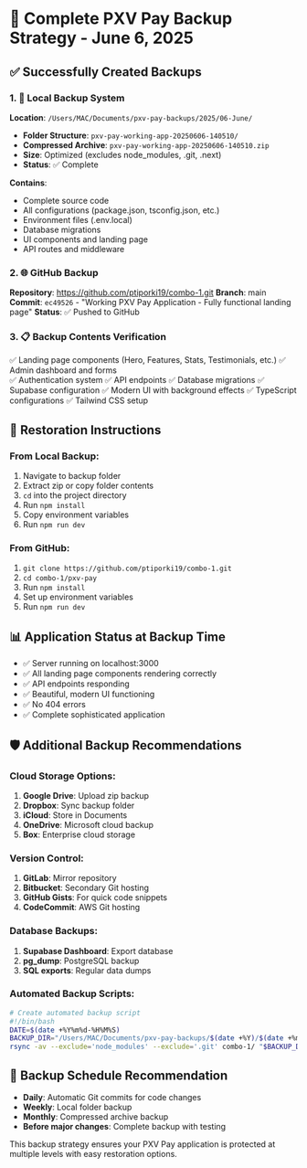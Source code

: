# 🔐 Complete PXV Pay Backup Strategy - June 6, 2025

## ✅ Successfully Created Backups

### 1. 📁 Local Backup System
**Location**: `/Users/MAC/Documents/pxv-pay-backups/2025/06-June/`

- **Folder Structure**: `pxv-pay-working-app-20250606-140510/`
- **Compressed Archive**: `pxv-pay-working-app-20250606-140510.zip`
- **Size**: Optimized (excludes node_modules, .git, .next)
- **Status**: ✅ Complete

**Contains**:
- Complete source code
- All configurations (package.json, tsconfig.json, etc.)
- Environment files (.env.local)
- Database migrations
- UI components and landing page
- API routes and middleware

### 2. 🌐 GitHub Backup
**Repository**: https://github.com/ptiporki19/combo-1.git
**Branch**: main
**Commit**: `ec49526` - "Working PXV Pay Application - Fully functional landing page"
**Status**: ✅ Pushed to GitHub

### 3. 📋 Backup Contents Verification
✅ Landing page components (Hero, Features, Stats, Testimonials, etc.)
✅ Admin dashboard and forms  
✅ Authentication system
✅ API endpoints
✅ Database migrations
✅ Supabase configuration
✅ Modern UI with background effects
✅ TypeScript configurations
✅ Tailwind CSS setup

## 🚀 Restoration Instructions

### From Local Backup:
1. Navigate to backup folder
2. Extract zip or copy folder contents
3. `cd` into the project directory
4. Run `npm install`
5. Copy environment variables
6. Run `npm run dev`

### From GitHub:
1. `git clone https://github.com/ptiporki19/combo-1.git`
2. `cd combo-1/pxv-pay`
3. Run `npm install`
4. Set up environment variables
5. Run `npm run dev`

## 📊 Application Status at Backup Time
- ✅ Server running on localhost:3000
- ✅ All landing page components rendering correctly
- ✅ API endpoints responding
- ✅ Beautiful, modern UI functioning
- ✅ No 404 errors
- ✅ Complete sophisticated application

## 🛡️ Additional Backup Recommendations

### Cloud Storage Options:
1. **Google Drive**: Upload zip backup
2. **Dropbox**: Sync backup folder
3. **iCloud**: Store in Documents
4. **OneDrive**: Microsoft cloud backup
5. **Box**: Enterprise cloud storage

### Version Control:
1. **GitLab**: Mirror repository
2. **Bitbucket**: Secondary Git hosting
3. **GitHub Gists**: For quick code snippets
4. **CodeCommit**: AWS Git hosting

### Database Backups:
1. **Supabase Dashboard**: Export database
2. **pg_dump**: PostgreSQL backup
3. **SQL exports**: Regular data dumps

### Automated Backup Scripts:
```bash
# Create automated backup script
#!/bin/bash
DATE=$(date +%Y%m%d-%H%M%S)
BACKUP_DIR="/Users/MAC/Documents/pxv-pay-backups/$(date +%Y)/$(date +%m-%B)"
rsync -av --exclude='node_modules' --exclude='.git' combo-1/ "$BACKUP_DIR/backup-$DATE/"
```

## 🔄 Backup Schedule Recommendation
- **Daily**: Automatic Git commits for code changes
- **Weekly**: Local folder backup
- **Monthly**: Compressed archive backup
- **Before major changes**: Complete backup with testing

This backup strategy ensures your PXV Pay application is protected at multiple levels with easy restoration options. 